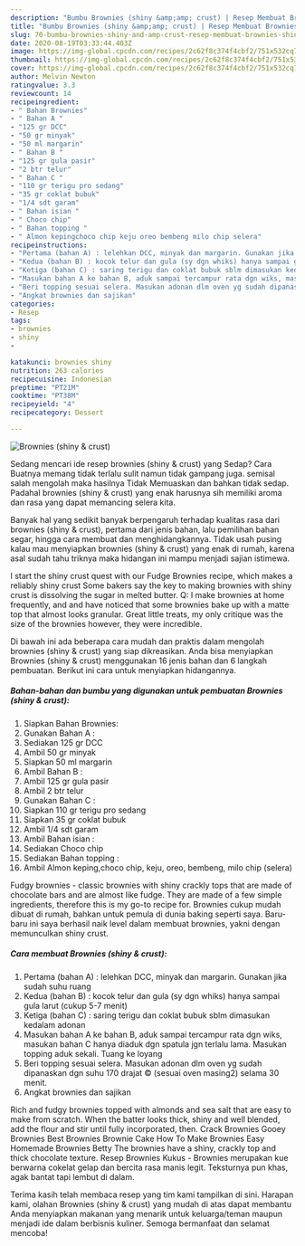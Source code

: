 ```yaml
---
description: "Bumbu Brownies (shiny &amp;amp; crust) | Resep Membuat Brownies (shiny &amp;amp; crust) Yang Lezat"
title: "Bumbu Brownies (shiny &amp;amp; crust) | Resep Membuat Brownies (shiny &amp;amp; crust) Yang Lezat"
slug: 70-bumbu-brownies-shiny-and-amp-crust-resep-membuat-brownies-shiny-and-amp-crust-yang-lezat
date: 2020-08-19T03:33:44.403Z
image: https://img-global.cpcdn.com/recipes/2c62f8c374f4cbf2/751x532cq70/brownies-shiny-crust-foto-resep-utama.jpg
thumbnail: https://img-global.cpcdn.com/recipes/2c62f8c374f4cbf2/751x532cq70/brownies-shiny-crust-foto-resep-utama.jpg
cover: https://img-global.cpcdn.com/recipes/2c62f8c374f4cbf2/751x532cq70/brownies-shiny-crust-foto-resep-utama.jpg
author: Melvin Newton
ratingvalue: 3.3
reviewcount: 14
recipeingredient:
- " Bahan Brownies"
- " Bahan A "
- "125 gr DCC"
- "50 gr minyak"
- "50 ml margarin"
- " Bahan B "
- "125 gr gula pasir"
- "2 btr telur"
- " Bahan C "
- "110 gr terigu pro sedang"
- "35 gr coklat bubuk"
- "1/4 sdt garam"
- " Bahan isian "
- " Choco chip"
- " Bahan topping "
- " Almon kepingchoco chip keju oreo bembeng milo chip selera"
recipeinstructions:
- "Pertama (bahan A) : lelehkan DCC, minyak dan margarin. Gunakan jika sudah suhu ruang"
- "Kedua (bahan B) : kocok telur dan gula (sy dgn whiks) hanya sampai gula larut (cukup 5-7 menit)"
- "Ketiga (bahan C) : saring terigu dan coklat bubuk sblm dimasukan kedalam adonan"
- "Masukan bahan A ke bahan B, aduk sampai tercampur rata dgn wiks, masukan bahan C hanya diaduk dgn spatula jgn terlalu lama. Masukan topping aduk sekali. Tuang ke loyang"
- "Beri topping sesuai selera. Masukan adonan dlm oven yg sudah dipanaskan dgn suhu 170 drajat © (sesuai oven masing2) selama 30 menit."
- "Angkat brownies dan sajikan"
categories:
- Resep
tags:
- brownies
- shiny
- 

katakunci: brownies shiny  
nutrition: 263 calories
recipecuisine: Indonesian
preptime: "PT21M"
cooktime: "PT38M"
recipeyield: "4"
recipecategory: Dessert

---
```



![Brownies (shiny &amp; crust)](https://img-global.cpcdn.com/recipes/2c62f8c374f4cbf2/751x532cq70/brownies-shiny-crust-foto-resep-utama.jpg)

Sedang mencari ide resep brownies (shiny &amp; crust) yang Sedap? Cara Buatnya memang tidak terlalu sulit namun tidak gampang juga. semisal salah mengolah maka hasilnya Tidak Memuaskan dan bahkan tidak sedap. Padahal brownies (shiny &amp; crust) yang enak harusnya sih memiliki aroma dan rasa yang dapat memancing selera kita.

Banyak hal yang sedikit banyak berpengaruh terhadap kualitas rasa dari brownies (shiny &amp; crust), pertama dari jenis bahan, lalu pemilihan bahan segar, hingga cara membuat dan menghidangkannya. Tidak usah pusing kalau mau menyiapkan brownies (shiny &amp; crust) yang enak di rumah, karena asal sudah tahu triknya maka hidangan ini mampu menjadi sajian istimewa.

I start the shiny crust quest with our Fudge Brownies recipe, which makes a reliably shiny crust Some bakers say the key to making brownies with shiny crust is dissolving the sugar in melted butter. Q: I make brownies at home frequently, and and have noticed that some brownies bake up with a matte top that almost looks granular. Great little treats, my only critique was the size of the brownies however, they were incredible.


Di bawah ini ada beberapa cara mudah dan praktis dalam mengolah brownies (shiny &amp; crust) yang siap dikreasikan. Anda bisa menyiapkan Brownies (shiny &amp; crust) menggunakan 16 jenis bahan dan 6 langkah pembuatan. Berikut ini cara untuk menyiapkan hidangannya.

<!--inarticleads1-->

##### Bahan-bahan dan bumbu yang digunakan untuk pembuatan Brownies (shiny &amp; crust):

1. Siapkan  Bahan Brownies:
1. Gunakan  Bahan A :
1. Sediakan 125 gr DCC
1. Ambil 50 gr minyak
1. Siapkan 50 ml margarin
1. Ambil  Bahan B :
1. Ambil 125 gr gula pasir
1. Ambil 2 btr telur
1. Gunakan  Bahan C :
1. Siapkan 110 gr terigu pro sedang
1. Siapkan 35 gr coklat bubuk
1. Ambil 1/4 sdt garam
1. Ambil  Bahan isian :
1. Sediakan  Choco chip
1. Sediakan  Bahan topping :
1. Ambil  Almon keping,choco chip, keju, oreo, bembeng, milo chip (selera)


Fudgy brownies - classic brownies with shiny crackly tops that are made of chocolate bars and are almost like fudge. They are made of a few simple ingredients, therefore this is my go-to recipe for. Brownies cukup mudah dibuat di rumah, bahkan untuk pemula di dunia baking seperti saya. Baru-baru ini saya berhasil naik level dalam membuat brownies, yakni dengan memunculkan shiny crust. 

<!--inarticleads2-->

##### Cara membuat Brownies (shiny &amp; crust):

1. Pertama (bahan A) : lelehkan DCC, minyak dan margarin. Gunakan jika sudah suhu ruang
1. Kedua (bahan B) : kocok telur dan gula (sy dgn whiks) hanya sampai gula larut (cukup 5-7 menit)
1. Ketiga (bahan C) : saring terigu dan coklat bubuk sblm dimasukan kedalam adonan
1. Masukan bahan A ke bahan B, aduk sampai tercampur rata dgn wiks, masukan bahan C hanya diaduk dgn spatula jgn terlalu lama. Masukan topping aduk sekali. Tuang ke loyang
1. Beri topping sesuai selera. Masukan adonan dlm oven yg sudah dipanaskan dgn suhu 170 drajat © (sesuai oven masing2) selama 30 menit.
1. Angkat brownies dan sajikan


Rich and fudgy brownies topped with almonds and sea salt that are easy to make from scratch. When the batter looks thick, shiny and well blended, add the flour and stir until fully incorporated, then. Crack Brownies Gooey Brownies Best Brownies Brownie Cake How To Make Brownies Easy Homemade Brownies Betty The brownies have a shiny, crackly top and thick chocolate texture. Resep Brownies Kukus - Brownies merupakan kue berwarna cokelat gelap dan bercita rasa manis legit. Teksturnya pun khas, agak bantat tapi lembut di dalam. 

Terima kasih telah membaca resep yang tim kami tampilkan di sini. Harapan kami, olahan Brownies (shiny &amp; crust) yang mudah di atas dapat membantu Anda menyiapkan makanan yang menarik untuk keluarga/teman maupun menjadi ide dalam berbisnis kuliner. Semoga bermanfaat dan selamat mencoba!
